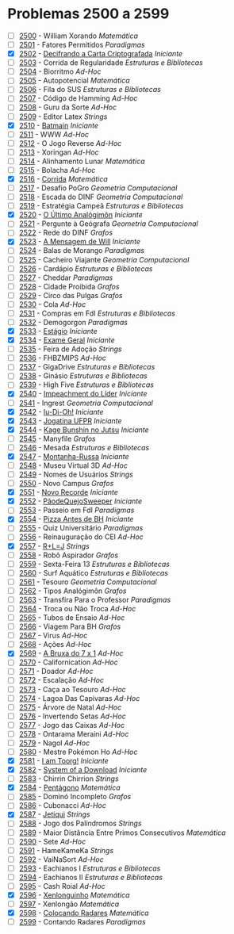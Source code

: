 # Problemas 2500 a 2599

  - [ ]  [2500](https://www.urionlinejudge.com.br/judge/pt/problems/view/2500) - William Xorando *Matemática*
  - [ ]  [2501](https://www.urionlinejudge.com.br/judge/pt/problems/view/2501) - Fatores Permitidos *Paradigmas*
  - [x]  [2502](https://www.urionlinejudge.com.br/judge/pt/problems/view/2502) - [Decifrando a Carta Criptografada](https://github.com/potigol/URI-Potigol/blob/master/src/2500-2599/2502.poti) *Iniciante*
  - [ ]  [2503](https://www.urionlinejudge.com.br/judge/pt/problems/view/2503) - Corrida de Regularidade *Estruturas e Bibliotecas*
  - [ ]  [2504](https://www.urionlinejudge.com.br/judge/pt/problems/view/2504) - Biorritmo *Ad-Hoc*
  - [ ]  [2505](https://www.urionlinejudge.com.br/judge/pt/problems/view/2505) - Autopotencial *Matemática*
  - [ ]  [2506](https://www.urionlinejudge.com.br/judge/pt/problems/view/2506) - Fila do SUS *Estruturas e Bibliotecas*
  - [ ]  [2507](https://www.urionlinejudge.com.br/judge/pt/problems/view/2507) - Código de Hamming *Ad-Hoc*
  - [ ]  [2508](https://www.urionlinejudge.com.br/judge/pt/problems/view/2508) - Guru da Sorte *Ad-Hoc*
  - [ ]  [2509](https://www.urionlinejudge.com.br/judge/pt/problems/view/2509) - Editor Latex *Strings*
  - [x]  [2510](https://www.urionlinejudge.com.br/judge/pt/problems/view/2510) - [Batmain](https://github.com/potigol/URI-Potigol/blob/master/src/2500-2599/2510.poti) *Iniciante*
  - [ ]  [2511](https://www.urionlinejudge.com.br/judge/pt/problems/view/2511) - WWW *Ad-Hoc*
  - [ ]  [2512](https://www.urionlinejudge.com.br/judge/pt/problems/view/2512) - O Jogo Reverse *Ad-Hoc*
  - [ ]  [2513](https://www.urionlinejudge.com.br/judge/pt/problems/view/2513) - Xoringan *Ad-Hoc*
  - [ ]  [2514](https://www.urionlinejudge.com.br/judge/pt/problems/view/2514) - Alinhamento Lunar *Matemática*
  - [ ]  [2515](https://www.urionlinejudge.com.br/judge/pt/problems/view/2515) - Bolacha *Ad-Hoc*
  - [x]  [2516](https://www.urionlinejudge.com.br/judge/pt/problems/view/2516) - [Corrida](https://github.com/potigol/URI-Potigol/blob/master/src/2500-2599/2516.poti) *Matemática*
  - [ ]  [2517](https://www.urionlinejudge.com.br/judge/pt/problems/view/2517) - Desafio PoGro *Geometria Computacional*
  - [ ]  [2518](https://www.urionlinejudge.com.br/judge/pt/problems/view/2518) - Escada do DINF *Geometria Computacional*
  - [ ]  [2519](https://www.urionlinejudge.com.br/judge/pt/problems/view/2519) - Estratégia Campeã *Estruturas e Bibliotecas*
  - [x]  [2520](https://www.urionlinejudge.com.br/judge/pt/problems/view/2520) - [O Último Analógimôn](https://github.com/potigol/URI-Potigol/blob/master/src/2500-2599/2520.poti) *Iniciante*
  - [ ]  [2521](https://www.urionlinejudge.com.br/judge/pt/problems/view/2521) - Pergunte à Geógrafa *Geometria Computacional*
  - [ ]  [2522](https://www.urionlinejudge.com.br/judge/pt/problems/view/2522) - Rede do DINF *Grafos*
  - [x]  [2523](https://www.urionlinejudge.com.br/judge/pt/problems/view/2523) - [A Mensagem de Will](https://github.com/potigol/URI-Potigol/blob/master/src/2500-2599/2523.poti) *Iniciante*
  - [ ]  [2524](https://www.urionlinejudge.com.br/judge/pt/problems/view/2524) - Balas de Morango *Paradigmas*
  - [ ]  [2525](https://www.urionlinejudge.com.br/judge/pt/problems/view/2525) - Cacheiro Viajante *Geometria Computacional*
  - [ ]  [2526](https://www.urionlinejudge.com.br/judge/pt/problems/view/2526) - Cardápio *Estruturas e Bibliotecas*
  - [ ]  [2527](https://www.urionlinejudge.com.br/judge/pt/problems/view/2527) - Cheddar *Paradigmas*
  - [ ]  [2528](https://www.urionlinejudge.com.br/judge/pt/problems/view/2528) - Cidade Proibida *Grafos*
  - [ ]  [2529](https://www.urionlinejudge.com.br/judge/pt/problems/view/2529) - Circo das Pulgas *Grafos*
  - [ ]  [2530](https://www.urionlinejudge.com.br/judge/pt/problems/view/2530) - Cola *Ad-Hoc*
  - [ ]  [2531](https://www.urionlinejudge.com.br/judge/pt/problems/view/2531) - Compras em FdI *Estruturas e Bibliotecas*
  - [ ]  [2532](https://www.urionlinejudge.com.br/judge/pt/problems/view/2532) - Demogorgon *Paradigmas*
  - [x]  [2533](https://www.urionlinejudge.com.br/judge/pt/problems/view/2533) - [Estágio](https://github.com/potigol/URI-Potigol/blob/master/src/2500-2599/2533.poti) *Iniciante*
  - [x]  [2534](https://www.urionlinejudge.com.br/judge/pt/problems/view/2534) - [Exame Geral](https://github.com/potigol/URI-Potigol/blob/master/src/2500-2599/2534.poti) *Iniciante*
  - [ ]  [2535](https://www.urionlinejudge.com.br/judge/pt/problems/view/2535) - Feira de Adoção *Strings*
  - [ ]  [2536](https://www.urionlinejudge.com.br/judge/pt/problems/view/2536) - FHBZMIPS *Ad-Hoc*
  - [ ]  [2537](https://www.urionlinejudge.com.br/judge/pt/problems/view/2537) - GigaDrive *Estruturas e Bibliotecas*
  - [ ]  [2538](https://www.urionlinejudge.com.br/judge/pt/problems/view/2538) - Ginásio *Estruturas e Bibliotecas*
  - [ ]  [2539](https://www.urionlinejudge.com.br/judge/pt/problems/view/2539) - High Five *Estruturas e Bibliotecas*
  - [x]  [2540](https://www.urionlinejudge.com.br/judge/pt/problems/view/2540) - [Impeachment do Líder](https://github.com/potigol/URI-Potigol/blob/master/src/2500-2599/2540.poti) *Iniciante*
  - [ ]  [2541](https://www.urionlinejudge.com.br/judge/pt/problems/view/2541) - Ingrest *Geometria Computacional*
  - [x]  [2542](https://www.urionlinejudge.com.br/judge/pt/problems/view/2542) - [Iu-Di-Oh!](https://github.com/potigol/URI-Potigol/blob/master/src/2500-2599/2542.poti) *Iniciante*
  - [x]  [2543](https://www.urionlinejudge.com.br/judge/pt/problems/view/2543) - [Jogatina UFPR](https://github.com/potigol/URI-Potigol/blob/master/src/2500-2599/2543.poti) *Iniciante*
  - [x]  [2544](https://www.urionlinejudge.com.br/judge/pt/problems/view/2544) - [Kage Bunshin no Jutsu](https://github.com/potigol/URI-Potigol/blob/master/src/2500-2599/2544.poti) *Iniciante*
  - [ ]  [2545](https://www.urionlinejudge.com.br/judge/pt/problems/view/2545) - Manyfile *Grafos*
  - [ ]  [2546](https://www.urionlinejudge.com.br/judge/pt/problems/view/2546) - Mesada *Estruturas e Bibliotecas*
  - [x]  [2547](https://www.urionlinejudge.com.br/judge/pt/problems/view/2547) - [Montanha-Russa](https://github.com/potigol/URI-Potigol/blob/master/src/2500-2599/2547.poti) *Iniciante*
  - [ ]  [2548](https://www.urionlinejudge.com.br/judge/pt/problems/view/2548) - Museu Virtual 3D *Ad-Hoc*
  - [ ]  [2549](https://www.urionlinejudge.com.br/judge/pt/problems/view/2549) - Nomes de Usuários *Strings*
  - [ ]  [2550](https://www.urionlinejudge.com.br/judge/pt/problems/view/2550) - Novo Campus *Grafos*
  - [x]  [2551](https://www.urionlinejudge.com.br/judge/pt/problems/view/2551) - [Novo Recorde](https://github.com/potigol/URI-Potigol/blob/master/src/2500-2599/2551.poti) *Iniciante*
  - [x]  [2552](https://www.urionlinejudge.com.br/judge/pt/problems/view/2552) - [PãodeQuejoSweeper](https://github.com/potigol/URI-Potigol/blob/master/src/2500-2599/2552.poti) *Iniciante*
  - [ ]  [2553](https://www.urionlinejudge.com.br/judge/pt/problems/view/2553) - Passeio em FdI *Paradigmas*
  - [x]  [2554](https://www.urionlinejudge.com.br/judge/pt/problems/view/2554) - [Pizza Antes de BH](https://github.com/potigol/URI-Potigol/blob/master/src/2500-2599/2554.poti) *Iniciante*
  - [ ]  [2555](https://www.urionlinejudge.com.br/judge/pt/problems/view/2555) - Quiz Universitário *Paradigmas*
  - [ ]  [2556](https://www.urionlinejudge.com.br/judge/pt/problems/view/2556) - Reinauguração do CEI *Ad-Hoc*
  - [x]  [2557](https://www.urionlinejudge.com.br/judge/pt/problems/view/2557) - [R+L=J](https://github.com/potigol/URI-Potigol/blob/master/src/2500-2599/2557.poti) *Strings*
  - [ ]  [2558](https://www.urionlinejudge.com.br/judge/pt/problems/view/2558) - Robô Aspirador *Grafos*
  - [ ]  [2559](https://www.urionlinejudge.com.br/judge/pt/problems/view/2559) - Sexta-Feira 13 *Estruturas e Bibliotecas*
  - [ ]  [2560](https://www.urionlinejudge.com.br/judge/pt/problems/view/2560) - Surf Aquático *Estruturas e Bibliotecas*
  - [ ]  [2561](https://www.urionlinejudge.com.br/judge/pt/problems/view/2561) - Tesouro *Geometria Computacional*
  - [ ]  [2562](https://www.urionlinejudge.com.br/judge/pt/problems/view/2562) - Tipos Analógimôn *Grafos*
  - [ ]  [2563](https://www.urionlinejudge.com.br/judge/pt/problems/view/2563) - Transfira Para o Professor *Paradigmas*
  - [ ]  [2564](https://www.urionlinejudge.com.br/judge/pt/problems/view/2564) - Troca ou Não Troca *Ad-Hoc*
  - [ ]  [2565](https://www.urionlinejudge.com.br/judge/pt/problems/view/2565) - Tubos de Ensaio *Ad-Hoc*
  - [ ]  [2566](https://www.urionlinejudge.com.br/judge/pt/problems/view/2566) - Viagem Para BH *Grafos*
  - [ ]  [2567](https://www.urionlinejudge.com.br/judge/pt/problems/view/2567) - Virus *Ad-Hoc*
  - [ ]  [2568](https://www.urionlinejudge.com.br/judge/pt/problems/view/2568) - Ações *Ad-Hoc*
  - [x]  [2569](https://www.urionlinejudge.com.br/judge/pt/problems/view/2569) - [A Bruxa do 7 x 1](https://github.com/potigol/URI-Potigol/blob/master/src/2500-2599/2569.poti) *Ad-Hoc*
  - [ ]  [2570](https://www.urionlinejudge.com.br/judge/pt/problems/view/2570) - Californication *Ad-Hoc*
  - [ ]  [2571](https://www.urionlinejudge.com.br/judge/pt/problems/view/2571) - Doador *Ad-Hoc*
  - [ ]  [2572](https://www.urionlinejudge.com.br/judge/pt/problems/view/2572) - Escalação *Ad-Hoc*
  - [ ]  [2573](https://www.urionlinejudge.com.br/judge/pt/problems/view/2573) - Caça ao Tesouro *Ad-Hoc*
  - [ ]  [2574](https://www.urionlinejudge.com.br/judge/pt/problems/view/2574) - Lagoa Das Capivaras *Ad-Hoc*
  - [ ]  [2575](https://www.urionlinejudge.com.br/judge/pt/problems/view/2575) - Árvore de Natal *Ad-Hoc*
  - [ ]  [2576](https://www.urionlinejudge.com.br/judge/pt/problems/view/2576) - Invertendo Setas *Ad-Hoc*
  - [ ]  [2577](https://www.urionlinejudge.com.br/judge/pt/problems/view/2577) - Jogo das Caixas *Ad-Hoc*
  - [ ]  [2578](https://www.urionlinejudge.com.br/judge/pt/problems/view/2578) - Ontarama Meraini *Ad-Hoc*
  - [ ]  [2579](https://www.urionlinejudge.com.br/judge/pt/problems/view/2579) - Nagol *Ad-Hoc*
  - [ ]  [2580](https://www.urionlinejudge.com.br/judge/pt/problems/view/2580) - Mestre Pokémon Ho *Ad-Hoc*
  - [x]  [2581](https://www.urionlinejudge.com.br/judge/pt/problems/view/2581) - [I am Toorg!](https://github.com/potigol/URI-Potigol/blob/master/src/2500-2599/2581.poti) *Iniciante*
  - [x]  [2582](https://www.urionlinejudge.com.br/judge/pt/problems/view/2582) - [System of a Download](https://github.com/potigol/URI-Potigol/blob/master/src/2500-2599/2582.poti) *Iniciante*
  - [ ]  [2583](https://www.urionlinejudge.com.br/judge/pt/problems/view/2583) - Chirrin Chirrion *Strings*
  - [x]  [2584](https://www.urionlinejudge.com.br/judge/pt/problems/view/2584) - [Pentágono](https://github.com/potigol/URI-Potigol/blob/master/src/2500-2599/2584.poti) *Matemática*
  - [ ]  [2585](https://www.urionlinejudge.com.br/judge/pt/problems/view/2585) - Dominó Incompleto *Grafos*
  - [ ]  [2586](https://www.urionlinejudge.com.br/judge/pt/problems/view/2586) - Cubonacci *Ad-Hoc*
  - [x]  [2587](https://www.urionlinejudge.com.br/judge/pt/problems/view/2587) - [Jetiqui](https://github.com/potigol/URI-Potigol/blob/master/src/2500-2599/2587.poti) *Strings*
  - [ ]  [2588](https://www.urionlinejudge.com.br/judge/pt/problems/view/2588) - Jogo dos Palíndromos *Strings*
  - [ ]  [2589](https://www.urionlinejudge.com.br/judge/pt/problems/view/2589) - Maior Distância Entre Primos Consecutivos *Matemática*
  - [ ]  [2590](https://www.urionlinejudge.com.br/judge/pt/problems/view/2590) - Sete *Ad-Hoc*
  - [ ]  [2591](https://www.urionlinejudge.com.br/judge/pt/problems/view/2591) - HameKameKa *Strings*
  - [ ]  [2592](https://www.urionlinejudge.com.br/judge/pt/problems/view/2592) - VaiNaSort *Ad-Hoc*
  - [ ]  [2593](https://www.urionlinejudge.com.br/judge/pt/problems/view/2593) - Eachianos I *Estruturas e Bibliotecas*
  - [ ]  [2594](https://www.urionlinejudge.com.br/judge/pt/problems/view/2594) - Eachianos II *Estruturas e Bibliotecas*
  - [ ]  [2595](https://www.urionlinejudge.com.br/judge/pt/problems/view/2595) - Cash Roial *Ad-Hoc*
  - [x]  [2596](https://www.urionlinejudge.com.br/judge/pt/problems/view/2596) - [Xenlonguinho](https://github.com/potigol/URI-Potigol/blob/master/src/2500-2599/2596.poti) *Matemática*
  - [ ]  [2597](https://www.urionlinejudge.com.br/judge/pt/problems/view/2597) - Xenlongão *Matemática*
  - [x]  [2598](https://www.urionlinejudge.com.br/judge/pt/problems/view/2598) - [Colocando Radares](https://github.com/potigol/URI-Potigol/blob/master/src/2500-2599/2598.poti) *Matemática*
  - [ ]  [2599](https://www.urionlinejudge.com.br/judge/pt/problems/view/2599) - Contando Radares *Paradigmas*